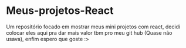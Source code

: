 # Meus-projetos-React
Um repositório focado em mostrar meus mini projetos com react, decidi colocar eles aqui pra dar mais valor tbm pro meu git hub (Quase não usava), enfim espero que goste :>
